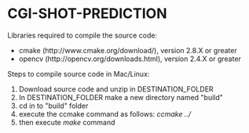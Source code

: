 # CGI-SHOT-PREDICTION

Libraries required to compile the source code:

<ul>
	<li>cmake (http://www.cmake.org/download/), version 2.8.X or greater</li>
	<li>opencv (http://opencv.org/downloads.html), version 2.4.X or greater</li>
</ul>

Steps to compile source code in Mac/Linux:

<ol>
	<li>Download source code and unzip in DESTINATION_FOLDER</li>
	<li>In DESTINATION_FOLDER make a new directory named "build"</li>
	<li>cd in to "build" folder</li>
	<li>execute the ccmake command as follows: <i>ccmake ../</i></li>
	<li>then execute <i>make</i> command</li>
</ol>

